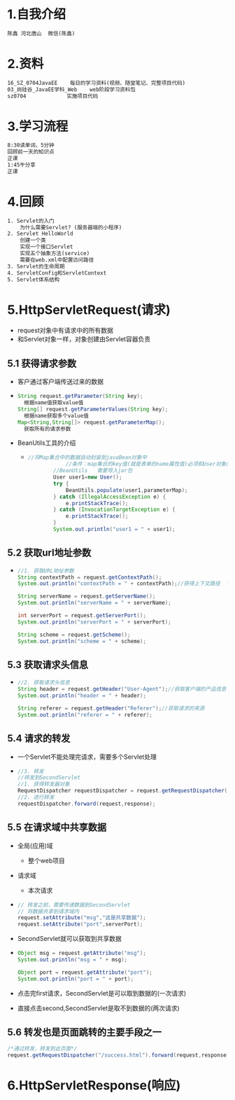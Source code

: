 # 1.自我介绍

```tex
陈鑫 河北唐山  微信(陈鑫) 
```

# 2.资料

```tex
16_SZ_0704JavaEE    每日的学习资料(视频、随堂笔记、完整项目代码)
03_尚硅谷_JavaEE学科_Web    web阶段学习资料包
sz0704             实施项目代码
```

# 3.学习流程

```tex
8:30读单词，5分钟
回顾前一天的知识点
正课
1:45午分享
正课
```

# 4.回顾

```tex
1. Servlet的入门
	为什么需要Servlet? (服务器端的小程序)
2. Servlet HelloWorld
	创建一个类
	实现一个接口Servlet
	实现五个抽象方法(service)
	需要在web.xml中配置访问路径
3. Servlet的生命周期
4. ServletConfig和ServletContext	
5. Servlet体系结构	
```

# 5.HttpServletRequest(请求)

- request对象中有请求中的所有数据
- 和Servlet对象一样，对象创建由Servlet容器负责

## 5.1 获得请求参数

- 客户通过客户端传送过来的数据

- ```java
  String request.getParameter(String key);
  	根据name值获取value值
  String[] request.getParameterValues(String key);
  	根据name获取多个value值
  Map<String,String[]> request.getParameterMap();
  	获取所有的请求参数
  ```

- BeanUtils工具的介绍

  - ```java
    //将Map集合中的数据自动封装到javaBean对象中
                //条件：map集合的key值(就是表单的name属性值)必须和User对象的属性名保持一致
            //BeanUtils   需要导入jar包
            User user1=new User();
            try {
                BeanUtils.populate(user1,parameterMap);
            } catch (IllegalAccessException e) {
                e.printStackTrace();
            } catch (InvocationTargetException e) {
                e.printStackTrace();
            }
            System.out.println("user1 = " + user1);
    ```

## 5.2 获取url地址参数

- ```java
  //1. 获取URL地址参数
  String contextPath = request.getContextPath();
  System.out.println("contextPath = " + contextPath);//获得上下文路径  ★
  
  String serverName = request.getServerName();
  System.out.println("serverName = " + serverName);
  
  int serverPort = request.getServerPort();
  System.out.println("serverPort = " + serverPort);
  
  String scheme = request.getScheme();
  System.out.println("scheme = " + scheme);
  ```

## 5.3 获取请求头信息

- ```java
  //2. 获取请求头信息
  String header = request.getHeader("User-Agent");//获取客户端的产品信息
  System.out.println("header = " + header);
  
  String referer = request.getHeader("Referer");//获取请求的来源
  System.out.println("referer = " + referer);
  ```

## 5.4 请求的转发

- 一个Servlet不能处理完请求，需要多个Servlet处理

- ```java
  //3. 转发
  //转发到SecondServlet
  //1. 获得转发器对象
  RequestDispatcher requestDispatcher = request.getRequestDispatcher("/second");
  //2. 进行转发
  requestDispatcher.forward(request,response);
  ```

## 5.5 在请求域中共享数据

- 全局(应用)域

  - 整个web项目

- 请求域

  - 本次请求

- ```java
  // 转发之前，需要传递数据到SecondServlet
  // 将数据共享到请求域内
  request.setAttribute("msg","这是共享数据");
  request.setAttribute("port",serverPort);
  ```

- SecondServlet就可以获取到共享数据

- ```java
  Object msg = request.getAttribute("msg");
  System.out.println("msg = " + msg);
  
  Object port = request.getAttribute("port");
  System.out.println("port = " + port);
  ```

- 点击完first请求，SecondServlet是可以取到数据的(一次请求)
- 直接点击second,SecondServlet是取不到数据的(两次请求)

## 5.6 转发也是页面跳转的主要手段之一

```java
/*通过转发，转发到此页面*/
request.getRequestDispatcher("/success.html").forward(request,response);
```

# 6.HttpServletResponse(响应)

























